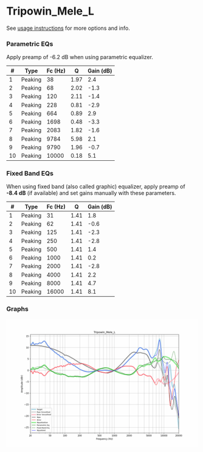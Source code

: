 # Tripowin_Mele_L
See [usage instructions](https://github.com/jaakkopasanen/AutoEq#usage) for more options and info.

### Parametric EQs
Apply preamp of -6.2 dB when using parametric equalizer.

|   # | Type    |   Fc (Hz) |    Q |   Gain (dB) |
|-----|---------|-----------|------|-------------|
|   1 | Peaking |        38 | 1.97 |         2.4 |
|   2 | Peaking |        68 | 2.02 |        -1.3 |
|   3 | Peaking |       120 | 2.11 |        -1.4 |
|   4 | Peaking |       228 | 0.81 |        -2.9 |
|   5 | Peaking |       664 | 0.89 |         2.9 |
|   6 | Peaking |      1698 | 0.48 |        -3.3 |
|   7 | Peaking |      2083 | 1.82 |        -1.6 |
|   8 | Peaking |      9784 | 5.98 |         2.1 |
|   9 | Peaking |      9790 | 1.96 |        -0.7 |
|  10 | Peaking |     10000 | 0.18 |         5.1 |

### Fixed Band EQs
When using fixed band (also called graphic) equalizer, apply preamp of **-8.4 dB** (if available) and set gains manually with these parameters.

|   # | Type    |   Fc (Hz) |    Q |   Gain (dB) |
|-----|---------|-----------|------|-------------|
|   1 | Peaking |        31 | 1.41 |         1.8 |
|   2 | Peaking |        62 | 1.41 |        -0.6 |
|   3 | Peaking |       125 | 1.41 |        -2.3 |
|   4 | Peaking |       250 | 1.41 |        -2.8 |
|   5 | Peaking |       500 | 1.41 |         1.4 |
|   6 | Peaking |      1000 | 1.41 |         0.2 |
|   7 | Peaking |      2000 | 1.41 |        -2.8 |
|   8 | Peaking |      4000 | 1.41 |         2.2 |
|   9 | Peaking |      8000 | 1.41 |         4.7 |
|  10 | Peaking |     16000 | 1.41 |         8.1 |

### Graphs
![](./Tripowin_Mele_L.png)
